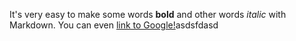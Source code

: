 It's very easy to make some words **bold** and other words *italic* with Markdown. You can even [link to Google!](http://google.com)asdsfdasd